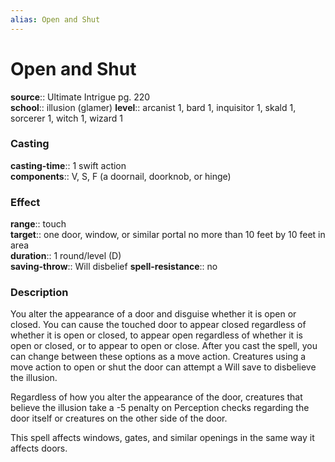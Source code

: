 ```yaml
---
alias: Open and Shut
---
```


# Open and Shut 

**source**:: Ultimate Intrigue pg. 220  
**school**:: illusion (glamer)
**level**:: arcanist 1, bard 1, inquisitor 1, skald 1, sorcerer 1, witch 1, wizard 1

### Casting 

**casting-time**:: 1 swift action  
**components**:: V, S, F (a doornail, doorknob, or hinge)

### Effect 

**range**:: touch  
**target**:: one door, window, or similar portal no more than 10 feet by 10 feet in area  
**duration**:: 1 round/level (D)  
**saving-throw**:: Will disbelief
**spell-resistance**:: no

### Description 

You alter the appearance of a door and disguise whether it is open or closed. You can cause the touched door to appear closed regardless of whether it is open or closed, to appear open regardless of whether it is open or closed, or to appear to open or close. After you cast the spell, you can change between these options as a move action. Creatures using a move action to open or shut the door can attempt a Will save to disbelieve the illusion.  
  
Regardless of how you alter the appearance of the door, creatures that believe the illusion take a -5 penalty on Perception checks regarding the door itself or creatures on the other side of the door.  
  
This spell affects windows, gates, and similar openings in the same way it affects doors.
